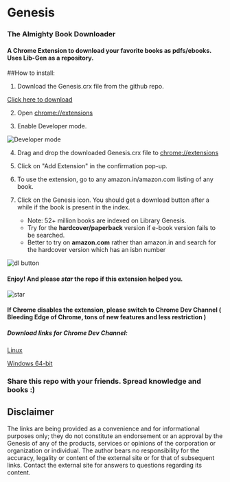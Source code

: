 # Genesis
### The Almighty Book Downloader

#### A Chrome Extension to download your favorite books as pdfs/ebooks. Uses Lib-Gen as a repository.

##How to install:

1. Download the Genesis.crx file from the github repo.

  [Click here to download](https://github.com/samj1912/Genesis/raw/master/Genesis.crx)

2. Open [chrome://extensions](chrome://extensions)

3. Enable Developer mode.

  ![Developer mode](http://i.imgur.com/cfc3XcGg.png)

4. Drag and drop the downloaded Genesis.crx file to [chrome://extensions](chrome://extensions)

5. Click on "Add Extension" in the confirmation pop-up.

6. To use the extension, go to any amazon.in/amazon.com listing of any book.

7. Click on the Genesis icon. You should get a download button after a while if the book is present in the index.
   * Note: 52+ million books are indexed on Library Genesis. 
   * Try for the **hardcover/paperback** version if e-book version fails to be searched. 
   * Better to try on **amazon.com** rather than amazon.in and search for the hardcover version which has an isbn number 

  ![dl button](http://i.imgur.com/zpTp2V6.png)

#### Enjoy! And please *star* the repo if this extension helped you.

![star](http://i.imgur.com/Uhx7FOA.png)

#### If Chrome disables the extension, please switch to Chrome Dev Channel ( Bleeding Edge of Chrome, tons of new features and less restriction )
##### Download links for Chrome Dev Channel:

[Linux](https://www.google.com/chrome/browser/desktop/index.html?platform=linux&extra=devchannel) 

[Windows 64-bit](https://www.google.com/chrome/browser/desktop/index.html?extra=devchannel&platform=win64)

### Share this repo with your friends. Spread knowledge and books :) 


Disclaimer
----------

The links are being provided as a convenience and for informational purposes only; they do not constitute an endorsement or an approval by the Genesis of any of the products, services or opinions of the corporation or organization or individual. The author bears no responsibility for the accuracy, legality or content of the external site or for that of subsequent links. Contact the external site for answers to questions regarding its content.
